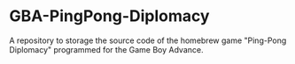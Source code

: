 # GBA-PingPong-Diplomacy
A repository to storage the source code of the homebrew game "Ping-Pong Diplomacy" programmed for the Game Boy Advance.
